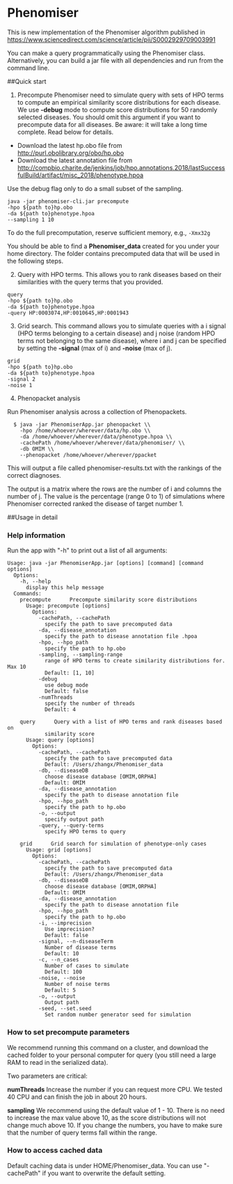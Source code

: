 # Phenomiser

This is new implementation of the Phenomiser algorithm published in https://www.sciencedirect.com/science/article/pii/S0002929709003991

You can make a query programmatically using the Phenomiser class. Alternatively, you can build a jar file with all dependencies and run from the command line.


##Quick start

1. Precompute 
Phenomiser need to simulate query with sets of HPO terms to compute an empirical similarity score distributions for each disease. 
We use **-debug** mode to compute score distributions for 50 randomly selected diseases. 
You should omit this argument if you want to precompute data for all diseases. Be aware: it will take a long time complete. 
Read below for details. 
- Download the latest hp.obo file from http://purl.obolibrary.org/obo/hp.obo
- Download the latest annotation file from http://compbio.charite.de/jenkins/job/hpo.annotations.2018/lastSuccessfulBuild/artifact/misc_2018/phenotype.hpoa

Use the debug flag only to do a small subset of the sampling.

```
java -jar phenomiser-cli.jar precompute
-hpo ${path to}hp.obo
-da ${path to}phenotype.hpoa
--sampling 1 10
```

To do the full precomputation, reserve sufficient memory, e.g., ``-Xmx32g``

You should be able to find a **Phenomiser_data** created for you under your home directory. The folder contains precomputed data that will be used in the following steps.

2. Query with HPO terms. This allows you to rank diseases based on their similarities with the query terms that you provided.

```
query
-hpo ${path to}hp.obo
-da ${path to}phenotype.hpoa
-query HP:0003074,HP:0010645,HP:0001943
```

3. Grid search. This command allows you to simulate queries with a i signal (HPO terms belonging to a certain disease) and j noise (random HPO terms not belonging to the same disease), where i and j can be specified by setting the **-signal** (max of i) and **-noise** (max of j).

```
grid
-hpo ${path to}hp.obo
-da ${path to}phenotype.hpoa
-signal 2
-noise 1
```

4. Phenopacket analysis

Run Phenomiser analysis across a collection of Phenopackets. 

```
  $ java -jar PhenomiserApp.jar phenopacket \\
    -hpo /home/whoever/wherever/data/hp.obo \\
    -da /home/whoever/wherever/data/phenotype.hpoa \\
    -cachePath /home/whoever/wherever/data/phenomiser/ \\
    -db OMIM \\
    --phenopacket /home/whoever/wherever/ppacket
```

This will output a file called phenomiser-results.txt with the rankings of the correct diagnoses. 


The output is a matrix where the rows are the number of i and columns the number of j. The value is the percentage (range 0 to 1) of simulations where Phenomiser corrected ranked the disease of target number 1. 

##Usage in detail

### Help information

Run the app with "-h" to print out a list of all arguments:

```
Usage: java -jar PhenomiserApp.jar [options] [command] [command options]
  Options:
    -h, --help
      display this help message
  Commands:
    precompute      Precompute similarity score distributions
      Usage: precompute [options]
        Options:
          -cachePath, --cachePath
            specify the path to save precomputed data
          -da, --disease_annotation
            specify the path to disease annotation file .hpoa
          -hpo, --hpo_path
            specify the path to hp.obo
          -sampling, --sampling-range
            range of HPO terms to create similarity distributions for. Max 10
            Default: [1, 10]
          -debug
            use debug mode
            Default: false
          -numThreads
            specify the number of threads
            Default: 4

    query      Query with a list of HPO terms and rank diseases based on 
            similarity score
      Usage: query [options]
        Options:
          -cachePath, --cachePath
            specify the path to save precomputed data
            Default: /Users/zhangx/Phenomiser_data
          -db, --diseaseDB
            choose disease database [OMIM,ORPHA]
            Default: OMIM
          -da, --disease_annotation
            specify the path to disease annotation file
          -hpo, --hpo_path
            specify the path to hp.obo
          -o, --output
            specify output path
          -query, --query-terms
            specify HPO terms to query

    grid      Grid search for simulation of phenotype-only cases
      Usage: grid [options]
        Options:
          -cachePath, --cachePath
            specify the path to save precomputed data
            Default: /Users/zhangx/Phenomiser_data
          -db, --diseaseDB
            choose disease database [OMIM,ORPHA]
            Default: OMIM
          -da, --disease_annotation
            specify the path to disease annotation file
          -hpo, --hpo_path
            specify the path to hp.obo
          -i, --imprecision
            Use imprecision?
            Default: false
          -signal, --n-diseaseTerm
            Number of disease terms
            Default: 10
          -c, --n_cases
            Number of cases to simulate
            Default: 100
          -noise, --noise
            Number of noise terms
            Default: 5
          -o, --output
            Output path
          -seed, --set.seed
            Set random number generator seed for simulation
```

### How to set precompute parameters 

We recommend running this command on a cluster, and download the cached folder to your personal computer for query (you still need a large RAM to read in the serialized data).

Two parameters are critical: 

**numThreads** Increase the number if you can request more CPU. We tested 40 CPU and can finish the job in about 20 hours.

**sampling** We recommend using the default value of 1 - 10. There is no need to increase the max value above 10, as the score distributions will not change much above 10. If you change the numbers, you have to make sure that the number of query terms fall within the range.

### How to access cached data

Default caching data is under HOME/Phenomiser_data. You can use "-cachePath" if you want to overwrite the default setting.
